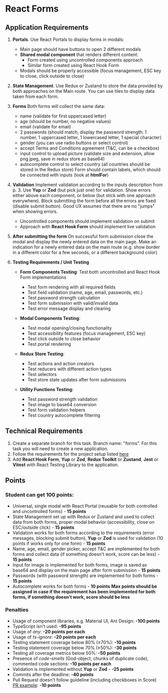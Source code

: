 # React Forms

## Application Requirements

1. **Portals**. Use React Portals to display forms in modals:

   - Main page should have buttons to open 2 different modals
   - **Shared modal component** that renders different content:
     - Form created using uncontrolled components approach
     - Similar form created using React Hook Form
   - Modals should be properly accessible (focus management, ESC key to close, click outside to close)

2. **State Management**. Use Redux or Zustand to store the data provided by both approaches on the Main route. You can use tiles to display data taken from each form.

3. **Forms**
   Both forms will collect the same data:

   - name (validate for first uppercased letter)
   - age (should be number, no negative values)
   - email (validate for email)
   - 2 passwords (should match, display the password strength: 1 number, 1 uppercased letter, 1 lowercased letter, 1 special character)
   - gender (you can use radio buttons or select control)
   - accept Terms and Conditions agreement (T&C, can be a checkbox)
   - input control to upload picture (validate size and extension, allow png jpeg, save in redux store as base64)
   - autocomplete control to select country (all countries should be stored in the Redux store)
     Form should contain labels, which should be connected with inputs (look at **htmlFor**)

4. **Validation**
   Implement validation according to the inputs description from p. 3. Use **Yup** or **Zod** (but pick just one) for validation. Show errors either above each component, or below (but stick with one approach everywhere). Block submitting the form before all the errors are fixed (disable submit button). Good UX assumes that there are no "jumps" when showing errors.

   - Uncontrolled components should implement validation on submit
   - Approach with **React Hook Form** should implement live validation

5. **After submitting the form**
   On successful form submission close the modal and display the newly entered data on the main page. Make an indication for a newly entered data on the main route (e.g. show border in a different color for a few seconds, or a different background color)

6. **Testing Requirements / Unit Testing**

   - **Form Components Testing**: Test both uncontrolled and React Hook Form implementations

     - Test form rendering with all required fields
     - Test field validation (name, age, email, passwords, etc.)
     - Test password strength calculation
     - Test form submission with valid/invalid data
     - Test error message display and clearing

   - **Modal Components Testing**:

     - Test modal opening/closing functionality
     - Test accessibility features (focus management, ESC key)
     - Test click outside to close behavior
     - Test portal rendering

   - **Redux Store Testing**:

     - Test actions and action creators
     - Test reducers with different action types
     - Test selectors
     - Test store state updates after form submissions

   - **Utility Functions Testing**:
     - Test password strength validation
     - Test image to base64 conversion
     - Test form validation helpers
     - Test country autocomplete filtering

## Technical Requirements

1. Create a separate branch for this task. Branch name: "forms". For this task you will need to create a new application.
2. Follow the requirements for the project setup listed [here](./project-setup.md)
3. Add **React Hook Form**, **Yup** or **Zod**, **Redux Toolkit** or **Zustand**, **Jest** or **Vitest** with React Testing Library to the application.

## Points

### Student can get 100 points:

- Universal, single modal with React Portal (reusable for both controlled and uncontrolled forms) - **15 points**
- State Management set up with Redux or Zustand and used to collect data from both forms, proper modal behavior (accessibility, close on ESC/outside click) - **15 points**
- Validation works for both forms according to the requirements (error messages, blocking submit button), **Yup** or **Zod** is used for validation (10 points if works only for one form) - **15 points**
- Name, age, email, gender picker, accept T&C are implemented for both forms and collect data (if something doesn't work, score can be less) - **15 points**
- Input for image is implemented for both forms, image is saved as base64 and display on the main page after form submission - **15 points**
- Passwords (with password strength) are implemented for both forms - **15 points**
- Autocomplete works for both forms - **10 points**
  **Max points should be assigned in case if the requirement has been implemented for both forms, if something doesn't work, score should be less**

### Penalties

- Usage of component libraries, e.g. Material UI, Ant Design: **-100 points**
- TypeScript isn't used: **-95 points**
- Usage of _any_: **-20 points per each**
- Usage of _ts-ignore_: **-20 points per each**
- Testing statement coverage below 80% (≥70%): **-10 points**
- Testing statement coverage below 70% (≥50%): **-30 points**
- Testing all coverage metrics below 50%: **-50 points**
- Presence of _code-smells_ (God-object, chunks of duplicate code), commented code sections: **-10 points per each**
- Validation is implemented without **Yup** or **Zod** - **-25 points**
- Commits after the deadline: **-40 points**
- Pull Request doesn't follow guideline (including checkboxes in Score) [PR example](https://rs.school/docs/en/pull-request-review-process#pull-request-description-must-contain-the-following): **-10 points**
